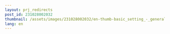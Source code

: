 ```yaml
---
layout: prj_redirects
post_id: 231028002032
thumbnail: /assets/images/231028002032/en-thumb-basic_setting_-_general-gwenview.png
lang: en
---
```

